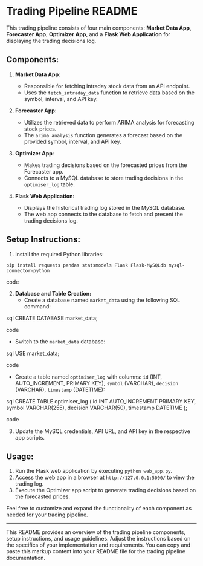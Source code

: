 # Trading Pipeline README

This trading pipeline consists of four main components: **Market Data App**, **Forecaster App**, **Optimizer App**, and a **Flask Web Application** for displaying the trading decisions log.

## Components:
1. **Market Data App**:
   - Responsible for fetching intraday stock data from an API endpoint.
   - Uses the `fetch_intraday_data` function to retrieve data based on the symbol, interval, and API key.
   
2. **Forecaster App**:
   - Utilizes the retrieved data to perform ARIMA analysis for forecasting stock prices.
   - The `arima_analysis` function generates a forecast based on the provided symbol, interval, and API key.
   
3. **Optimizer App**:
   - Makes trading decisions based on the forecasted prices from the Forecaster app.
   - Connects to a MySQL database to store trading decisions in the `optimiser_log` table.
   
4. **Flask Web Application**:
   - Displays the historical trading log stored in the MySQL database.
   - The web app connects to the database to fetch and present the trading decisions log.

## Setup Instructions:
1. Install the required Python libraries:
   
```pip install requests pandas statsmodels Flask Flask-MySQLdb mysql-connector-python```

code



2. **Database and Table Creation:**
   - Create a database named `market_data` using the following SQL command:
     
sql CREATE DATABASE market_data;

code


   - Switch to the `market_data` database:
     
sql USE market_data;

code


   - Create a table named `optimiser_log` with columns: `id` (INT, AUTO_INCREMENT, PRIMARY KEY), `symbol` (VARCHAR), `decision` (VARCHAR), `timestamp` (DATETIME):
     
sql CREATE TABLE optimiser_log ( id INT AUTO_INCREMENT PRIMARY KEY, symbol VARCHAR(255), decision VARCHAR(50), timestamp DATETIME );

code



3. Update the MySQL credentials, API URL, and API key in the respective app scripts.

## Usage:
1. Run the Flask web application by executing `python web_app.py`.
2. Access the web app in a browser at `http://127.0.0.1:5000/` to view the trading log.
3. Execute the Optimizer app script to generate trading decisions based on the forecasted prices.

Feel free to customize and expand the functionality of each component as needed for your trading pipeline.

---

This README provides an overview of the trading pipeline components, setup instructions, and usage guidelines. Adjust the instructions based on the specifics of your implementation and requirements.
You can copy and paste this markup content into your README file for the trading pipeline documentation.
